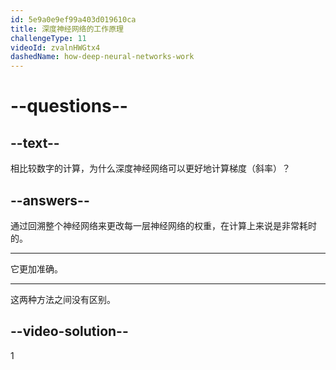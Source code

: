 ```yaml
---
id: 5e9a0e9ef99a403d019610ca
title: 深度神经网络的工作原理
challengeType: 11
videoId: zvalnHWGtx4
dashedName: how-deep-neural-networks-work
---
```


# --questions--

## --text--

相比较数字的计算，为什么深度神经网络可以更好地计算梯度（斜率）？

## --answers--

通过回溯整个神经网络来更改每一层神经网络的权重，在计算上来说是非常耗时的。

---

它更加准确。

---

这两种方法之间没有区别。

## --video-solution--

1

